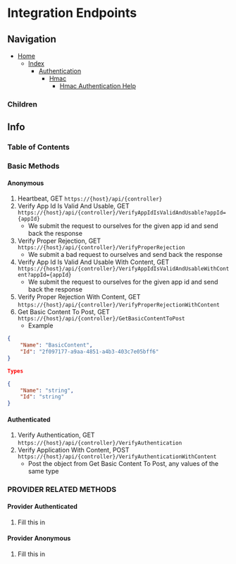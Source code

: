 # Integration Endpoints

## Navigation

* [Home](/README.md)
	* [Index](/docs/Index.md)
		* [Authentication](/src/Authentication/README.md)
			* [Hmac](/src/Authentication/Hmac/README.md)
				* [Hmac Authentication Help](/src/Authentication/Hmac/API%20Integration%20Help/HMAC%20Authentication%20Help.md)

### Children

## Info

### Table of Contents

### Basic Methods

#### Anonymous

1. Heartbeat, GET `https://{host}/api/{controller}`
2. Verify App Id Is Valid And Usable, GET `https://{host}/api/{controller}/VerifyAppIdIsValidAndUsable?appId={appId}`
	* We submit the request to ourselves for the given app id and send back the response
3. Verify Proper Rejection, GET `https://{host}/api/{controller}/VerifyProperRejection`
	* We submit a bad request to ourselves and send back the response
4. Verify App Id Is Valid And Usable With Content, GET `https://{host}/api/{controller}/VerifyAppIdIsValidAndUsableWithContent?appId={appId}`
	* We submit the request to ourselves for the given app id and send back the response
5. Verify Proper Rejection With Content, GET `https://{host}/api/{controller}/VerifyProperRejectionWithContent`
6. Get Basic Content To Post, GET `https://{host}/api/{controller}/GetBasicContentToPost`
	* Example

```json
{
	"Name": "BasicContent",
	"Id": "2f097177-a9aa-4851-a4b3-403c7e05bff6"
}

Types

{
	"Name": "string",
	"Id": "string"
}
```

#### Authenticated

1. Verify Authentication, GET `https://{host}/api/{controller}/VerifyAuthentication`
2. Verify Application With Content, POST `https://{host}/api/{controller}/VerifyAuthenticationWithContent`
	* Post the object from Get Basic Content To Post, any values of the same type

### PROVIDER RELATED METHODS

#### Provider Authenticated

1. Fill this in

#### Provider Anonymous

1. Fill this in